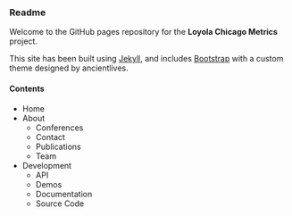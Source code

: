 ### Readme

Welcome to the GitHub pages repository for the **Loyola Chicago Metrics** project.

This site has been built using [Jekyll](http://jekyllrb.com), and includes [Bootstrap](http://getbootstrap.com) with a custom theme designed by ancientlives.

#### Contents
* Home
* About
  * Conferences
  * Contact
  * Publications
  * Team
* Development
  * API
  * Demos
  * Documentation
  * Source Code

